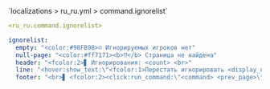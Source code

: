 <!--@include: @/parts/module/command/ignorelist.md#title-->
<!--@include: @/parts/words.md#path--> `localizations > ru_ru.yml > command.ignorelist`

<!--@include: @/parts/module/command/ignorelist.md#explanation-->

<!--@include: @/parts/words.md#edit-->
```yaml
<ru_ru.command.ignorelist>
```

<!--@include: @/parts/words.md#default-->
```yaml
ignorelist:
  empty: "<color:#98FB98>☺ Игнорируемых игроков нет"
  null-page: "<color:#ff7171><b>⁉</b> Страница не найдена"
  header: "<fcolor:2>▋ Игнорирования: <count> <br>"
  line: "<hover:show_text:\"<fcolor:1>Перестать игнорировать <display_name>\"><click:run_command:\"<command>\"><color:#ff7171>☒ <display_name></click></hover> <fcolor:1>Дата: <date>"
  footer: "<br>▋ <fcolor:2><click:run_command:\"<command> <prev_page>\">←</click> <fcolor:1>Страница: <current_page>/<last_page> <fcolor:2><click:run_command:\"<command> <next_page>\">→"
```

<!--@include: @/parts/module/command/ignorelist.md#parameters-->
<!--@include: @/parts/module/command/ignorelist.md#localization-->

